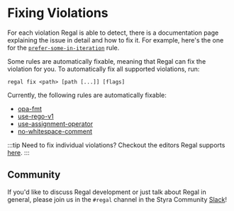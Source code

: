 # Fixing Violations

For each violation Regal is able to detect, there is a documentation page
explaining the issue in detail and how to fix it. For example, here's the one for
the [`prefer-some-in-iteration`](/regal/rules/style/prefer-some-in-iteration) rule.

Some rules are automatically fixable, meaning that Regal can fix the violation
for you. To automatically fix all supported violations, run:

```shell
regal fix <path> [path [...]] [flags]
```

Currently, the following rules are automatically fixable:

- [opa-fmt](/regal/rules/style/opa-fmt)
- [use-rego-v1](/regal/rules/imports/use-rego-v1)
- [use-assignment-operator](/regal/rules/style/use-assignment-operator)
- [no-whitespace-comment](/regal/rules/style/no-whitespace-comment)

:::tip
Need to fix individual violations? Checkout the editors Regal supports
[here](/regal/editor-support).
:::

## Community

If you'd like to discuss Regal development or just talk about Regal in general, please join us in the `#regal`
channel in the Styra Community [Slack](https://communityinviter.com/apps/styracommunity/signup)!
